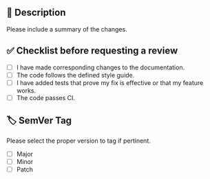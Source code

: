 ## 📝 Description
 Please include a summary of the changes.

## ✅ Checklist before requesting a review

- [ ] I have made corresponding changes to the documentation.
- [ ] The code follows the defined style guide.
- [ ] I have added tests that prove my fix is effective or that my feature works.
- [ ] The code passes CI.

## 🏷️ SemVer Tag
Please select the proper version to tag if pertinent.
 - [ ] Major
 - [ ] Minor
 - [ ] Patch